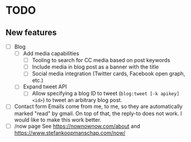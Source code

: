 # TODO

## New features

- [ ] Blog
  - [ ] Add media capabilities
    - [ ] Tooling to search for CC media based on post keywords
    - [ ] Include media in blog post as a banner with the title
    - [ ] Social media integration (Twitter cards, Facebook open graph, etc.)
  - [ ] Expand tweet API
    - [ ] Allow specifying a blog ID to tweet (`blog:tweet [-k apikey] <id>`) to tweet an arbitrary blog post.
- [ ] Contact form
  Emails come from me, to me, so they are automatically marked "read" by gmail.
  On top of that, the reply-to does not work.
  I would like to make this work better.
- [ ] /now page
  See https://nownownow.com/about and https://www.stefankoopmanschap.com/now/
